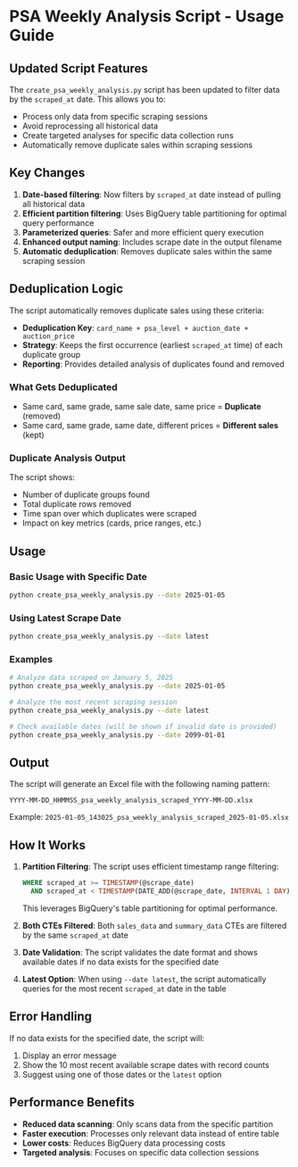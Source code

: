 # PSA Weekly Analysis Script - Usage Guide

## Updated Script Features

The `create_psa_weekly_analysis.py` script has been updated to filter data by the `scraped_at` date. This allows you to:
- Process only data from specific scraping sessions
- Avoid reprocessing all historical data
- Create targeted analyses for specific data collection runs
- Automatically remove duplicate sales within scraping sessions

## Key Changes

1. **Date-based filtering**: Now filters by `scraped_at` date instead of pulling all historical data
2. **Efficient partition filtering**: Uses BigQuery table partitioning for optimal query performance
3. **Parameterized queries**: Safer and more efficient query execution
4. **Enhanced output naming**: Includes scrape date in the output filename
5. **Automatic deduplication**: Removes duplicate sales within the same scraping session

## Deduplication Logic

The script automatically removes duplicate sales using these criteria:
- **Deduplication Key**: `card_name + psa_level + auction_date + auction_price`
- **Strategy**: Keeps the first occurrence (earliest `scraped_at` time) of each duplicate group
- **Reporting**: Provides detailed analysis of duplicates found and removed

### What Gets Deduplicated
- Same card, same grade, same sale date, same price = **Duplicate** (removed)
- Same card, same grade, same date, different prices = **Different sales** (kept)

### Duplicate Analysis Output
The script shows:
- Number of duplicate groups found
- Total duplicate rows removed
- Time span over which duplicates were scraped
- Impact on key metrics (cards, price ranges, etc.)

## Usage

### Basic Usage with Specific Date
```bash
python create_psa_weekly_analysis.py --date 2025-01-05
```

### Using Latest Scrape Date
```bash
python create_psa_weekly_analysis.py --date latest
```

### Examples
```bash
# Analyze data scraped on January 5, 2025
python create_psa_weekly_analysis.py --date 2025-01-05

# Analyze the most recent scraping session
python create_psa_weekly_analysis.py --date latest

# Check available dates (will be shown if invalid date is provided)
python create_psa_weekly_analysis.py --date 2099-01-01
```

## Output

The script will generate an Excel file with the following naming pattern:
```
YYYY-MM-DD_HHMMSS_psa_weekly_analysis_scraped_YYYY-MM-DD.xlsx
```

Example: `2025-01-05_143025_psa_weekly_analysis_scraped_2025-01-05.xlsx`

## How It Works

1. **Partition Filtering**: The script uses efficient timestamp range filtering:
   ```sql
   WHERE scraped_at >= TIMESTAMP(@scrape_date)
     AND scraped_at < TIMESTAMP(DATE_ADD(@scrape_date, INTERVAL 1 DAY))
   ```
   This leverages BigQuery's table partitioning for optimal performance.

2. **Both CTEs Filtered**: Both `sales_data` and `summary_data` CTEs are filtered by the same `scraped_at` date

3. **Date Validation**: The script validates the date format and shows available dates if no data exists for the specified date

4. **Latest Option**: When using `--date latest`, the script automatically queries for the most recent `scraped_at` date in the table

## Error Handling

If no data exists for the specified date, the script will:
1. Display an error message
2. Show the 10 most recent available scrape dates with record counts
3. Suggest using one of those dates or the `latest` option

## Performance Benefits

- **Reduced data scanning**: Only scans data from the specific partition
- **Faster execution**: Processes only relevant data instead of entire table
- **Lower costs**: Reduces BigQuery data processing costs
- **Targeted analysis**: Focuses on specific data collection sessions